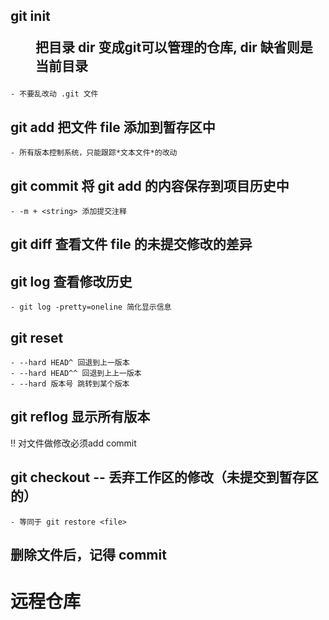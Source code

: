 ## git init <dir> 把目录 dir 变成git可以管理的仓库, dir 缺省则是当前目录
    - 不要乱改动 .git 文件
## git add <file> 把文件 file 添加到暂存区中 
    - 所有版本控制系统，只能跟踪*文本文件*的改动
## git commit 将 git add 的内容保存到项目历史中
    - -m + <string> 添加提交注释
## git diff <file> 查看文件 file 的未提交修改的差异

## git log 查看修改历史
    - git log -pretty=oneline 简化显示信息
## git reset
    - --hard HEAD^ 回退到上一版本
    - --hard HEAD^^ 回退到上上一版本
    - --hard 版本号 跳转到某个版本

## git reflog  显示所有版本

!! 对文件做修改必须add commit

## git checkout -- <file> 丢弃工作区的修改（未提交到暂存区的）
    - 等同于 git restore <file>

## 删除文件后，记得 commit

# 远程仓库
